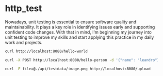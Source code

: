 # http_test

Nowadays, unit testing is essential to ensure software quality and maintainability. It plays a key role in identifying issues early and supporting confident code changes. With that in mind, I'm beginning my journey into unit testing to improve my skills and start applying this practice in my daily work and projects.

```bash
curl http://localhost:8080/hello-world
```

```bash
curl -X POST http://localhost:8080/hello-person -d '{"name": "leandro"}'
```

```bash
curl -F file=@./api/testdata/image.png http://localhost:8080/upload
```